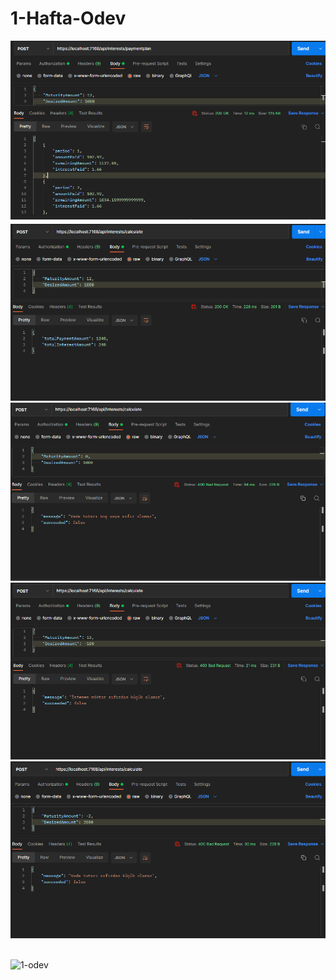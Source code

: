# 1-Hafta-Odev
<img src="images/1.png" />
<img src="images/2.png" />
<img src="images/3.png" />
<img src="images/4.png" />
<img src="images/5.png" />
<br>
<br>

![1-odev](https://user-images.githubusercontent.com/95723369/175775209-eb119b21-ef50-4650-9c8a-b07c1feea55b.jpg)
